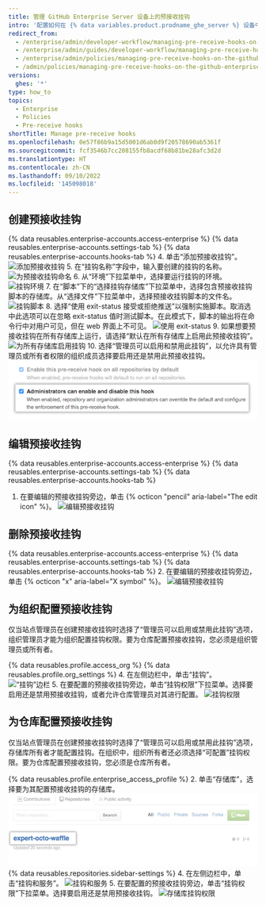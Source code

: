 ```yaml
---
title: 管理 GitHub Enterprise Server 设备上的预接收挂钩
intro: '配置如何在 {% data variables.product.prodname_ghe_server %} 设备中使用预接收挂钩。'
redirect_from:
  - /enterprise/admin/developer-workflow/managing-pre-receive-hooks-on-the-github-enterprise-server-appliance
  - /enterprise/admin/guides/developer-workflow/managing-pre-receive-hooks-on-the-github-enterprise-appliance
  - /enterprise/admin/policies/managing-pre-receive-hooks-on-the-github-enterprise-server-appliance
  - /admin/policies/managing-pre-receive-hooks-on-the-github-enterprise-server-appliance
versions:
  ghes: '*'
type: how_to
topics:
  - Enterprise
  - Policies
  - Pre-receive hooks
shortTitle: Manage pre-receive hooks
ms.openlocfilehash: 0e57f86b9a15d5001d6ab0d9f20578690ab5361f
ms.sourcegitcommit: fcf3546b7cc208155fb8acdf68b81be28afc3d2d
ms.translationtype: HT
ms.contentlocale: zh-CN
ms.lasthandoff: 09/10/2022
ms.locfileid: '145098018'
---
```

## 创建预接收挂钩

{% data reusables.enterprise-accounts.access-enterprise %} {% data reusables.enterprise-accounts.settings-tab %} {% data reusables.enterprise-accounts.hooks-tab %}
4. 单击“添加预接收挂钩”。
![添加预接收挂钩](/assets/images/enterprise/site-admin-settings/add-pre-receive-hook.png)
5. 在“挂钩名称”字段中，输入要创建的挂钩的名称。
![为预接收挂钩命名](/assets/images/enterprise/site-admin-settings/hook-name.png)
6. 从“环境”下拉菜单中，选择要运行挂钩的环境。
![挂钩环境](/assets/images/enterprise/site-admin-settings/environment.png)
7. 在“脚本”下的“选择挂钩存储库”下拉菜单中，选择包含预接收挂钩脚本的存储库。从“选择文件”下拉菜单中，选择预接收挂钩脚本的文件名。
![挂钩脚本](/assets/images/enterprise/site-admin-settings/hook-script.png)
8. 选择“使用 exit-status 接受或拒绝推送”以强制实施脚本。取消选中此选项可以在忽略 exit-status 值时测试脚本。在此模式下，脚本的输出将在命令行中对用户可见，但在 web 界面上不可见。
![使用 exit-status](/assets/images/enterprise/site-admin-settings/use-exit-status.png)
9. 如果想要预接收挂钩在所有存储库上运行，请选择“默认在所有存储库上启用此预接收挂钩”。
![为所有存储库启用挂钩](/assets/images/enterprise/site-admin-settings/enable-hook-all-repos.png)
10. 选择“管理员可以启用和禁用此挂钩”，以允许具有管理员或所有者权限的组织成员选择要启用还是禁用此预接收挂钩。
![管理员启用或禁用挂钩](/assets/images/enterprise/site-admin-settings/admins-enable-hook.png)

## 编辑预接收挂钩

{% data reusables.enterprise-accounts.access-enterprise %} {% data reusables.enterprise-accounts.settings-tab %} {% data reusables.enterprise-accounts.hooks-tab %}
1. 在要编辑的预接收挂钩旁边，单击 {% octicon "pencil" aria-label="The edit icon" %}。
![编辑预接收挂钩](/assets/images/enterprise/site-admin-settings/edit-pre-receive-hook.png)

## 删除预接收挂钩

{% data reusables.enterprise-accounts.access-enterprise %} {% data reusables.enterprise-accounts.settings-tab %} {% data reusables.enterprise-accounts.hooks-tab %}
2. 在要编辑的预接收挂钩旁边，单击 {% octicon "x" aria-label="X symbol" %}。
![编辑预接收挂钩](/assets/images/enterprise/site-admin-settings/delete-pre-receive-hook.png)

## 为组织配置预接收挂钩

仅当站点管理员在创建预接收挂钩时选择了“管理员可以启用或禁用此挂钩”选项，组织管理员才能为组织配置挂钩权限。要为仓库配置预接收挂钩，您必须是组织管理员或所有者。

{% data reusables.profile.access_org %} {% data reusables.profile.org_settings %}
4. 在左侧边栏中，单击“挂钩”。
![“挂钩”边栏](/assets/images/enterprise/orgs-and-teams/hooks-sidebar.png)
5. 在要配置的预接收挂钩旁边，单击“挂钩权限”下拉菜单。选择要启用还是禁用预接收挂钩，或者允许仓库管理员对其进行配置。
![挂钩权限](/assets/images/enterprise/orgs-and-teams/hook-permissions.png)

## 为仓库配置预接收挂钩

仅当站点管理员在创建预接收挂钩时选择了“管理员可以启用或禁用此挂钩”选项，存储库所有者才能配置挂钩。在组织中，组织所有者还必须选择“可配置”挂钩权限。要为仓库配置预接收挂钩，您必须是仓库所有者。

{% data reusables.profile.enterprise_access_profile %}
2. 单击“存储库”，选择要为其配置预接收挂钩的存储库。
![存储库](/assets/images/enterprise/repos/repositories.png) {% data reusables.repositories.sidebar-settings %}
4. 在左侧边栏中，单击“挂钩和服务”。
![挂钩和服务](/assets/images/enterprise/repos/hooks-services.png)
5. 在要配置的预接收挂钩旁边，单击“挂钩权限”下拉菜单。选择要启用还是禁用预接收挂钩。
![存储库挂钩权限](/assets/images/enterprise/repos/repo-hook-permissions.png)
